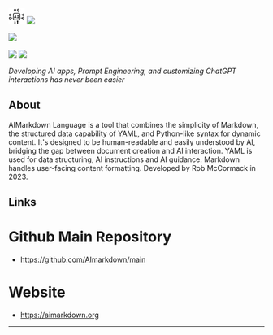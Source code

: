 ![](https://github.com/AImarkdown/main/blob/main/logos/favicon-32x32.png)
![](https://aimarkdown.org/images/aimd-logo-160.png)

![](https://aimarkdown.org/logos/built-with-aimarkdown.png)

![](https://aimarkdown.org/images/badges/chatGPT-74aa9c.svg)
![](https://aimarkdown.org/images/powered-by-openai-badge-outlined-on-light.png)

_Developing AI apps, Prompt Engineering, and customizing ChatGPT interactions has never been easier_

## About

AIMarkdown Language is a tool that combines the simplicity of Markdown, the structured data capability of YAML, and Python-like syntax for dynamic content. It's designed to be human-readable and easily understood by AI, bridging the gap between document creation and AI interaction. YAML is used for data structuring, AI instructions and AI guidance. Markdown handles user-facing content formatting. Developed by Rob McCormack in 2023.

## Links

# Github Main Repository

- https://github.com/AImarkdown/main

# Website

- https://aimarkdown.org

---
